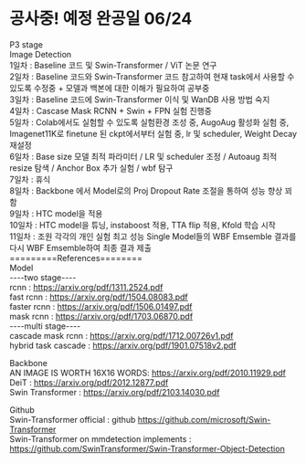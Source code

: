 # 공사중! 예정 완공일  06/24

P3 stage  
Image Detection  
1일차 : Baseline 코드 및 Swin-Transformer / ViT 논문 연구  
2일차 : Baseline 코드와 Swin-Transformer 코드 참고하여 현재 task에서 사용할 수 있도록 수정중 + 모델과 백본에 대한 이해가 필요하여 공부중  
3일차 : Baseline 코드에 Swin-Transformer 이식 및 WanDB 사용 방법 숙지  
4일차 : Cascase Mask RCNN + Swin + FPN 실험 진행중    
5일차 : Colab에서도 실험할 수 있도록 실험환경 조성 중, AugoAug 활성화 실험 중, Imagenet11K로 finetune 된 ckpt에서부터 실험 중, lr 및 scheduler, Weight Decay 재설정    
6일차 : Base size 모델 최적 파라미터 / LR 및 scheduler 조정 / Autoaug 최적 resize 탐색 / Anchor Box 추가 실험 / wbf 탐구   
7일차 : 휴식    
8일차 : Backbone 에서 Model로의 Proj Dropout Rate 조절을 통하여 성능 향상 꾀함  
9일차 : HTC model을 적용   
10일차 : HTC model을 튜닝, instaboost 적용, TTA flip 적용, Kfold 학습 시작   
11일차 : 조원 각각의 개인 실험 최고 성능 Single Model들의 WBF Emsemble 결과를 다시 WBF Emsemble하여 최종 결과 제출  
=========References========     
Model  
----two stage----  
rcnn : https://arxiv.org/pdf/1311.2524.pdf  
fast rcnn : https://arxiv.org/pdf/1504.08083.pdf  
faster rcnn : https://arxiv.org/pdf/1506.01497.pdf  
mask rcnn : https://arxiv.org/pdf/1703.06870.pdf  
----multi stage----   
cascade mask rcnn : https://arxiv.org/pdf/1712.00726v1.pdf  
hybrid task cascade : https://arxiv.org/pdf/1901.07518v2.pdf  
  
Backbone  
AN IMAGE IS WORTH 16X16 WORDS: https://arxiv.org/pdf/2010.11929.pdf    
DeiT : https://arxiv.org/pdf/2012.12877.pdf     
Swin Transformer : https://arxiv.org/pdf/2103.14030.pdf     
  
Github  
Swin-Transformer official : github https://github.com/microsoft/Swin-Transformer      
Swin-Transformer on mmdetection implements : https://github.com/SwinTransformer/Swin-Transformer-Object-Detection     
  
